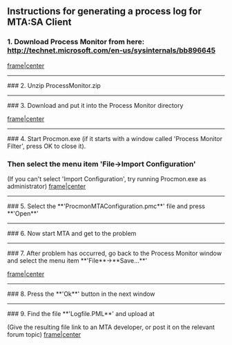 Instructions for generating a process log for MTA:SA Client
-----------------------------------------------------------

### 1. Download Process Monitor from here: <http://technet.microsoft.com/en-us/sysinternals/bb896645>

[frame|center](/File:Client_pm_1.jpg.md "wikilink")

<hr/>
### 2. Unzip ProcessMonitor.zip

<hr/>
### 3. Download <http://nightly.mtasa.com/files/ProcmonMTAConfiguration.pmc> and put it into the Process Monitor directory

[frame|center](/File:Client_pm_2.jpg.md "wikilink")

<hr/>
### 4. Start Procmon.exe (if it starts with a window called 'Process Monitor Filter', press OK to close it).

### Then select the menu item **'File**-&gt;**Import Configuration**'

(If you can't select 'Import Configuration', try running Procmon.exe as administrator) [frame|center](/File:Client_pm_3.jpg.md "wikilink")

<hr/>
### 5. Select the **'ProcmonMTAConfiguration.pmc**' file and press **'Open**'

<hr/>
### 6. Now start MTA and get to the problem

<hr/>
### 7. After problem has occurred, go back to the Process Monitor window and select the menu item **'File**-&gt;**Save...**'

[frame|center](/File:Client_pm_4.jpg.md "wikilink")

<hr/>
### 8. Press the **'Ok**' button in the next window

<hr/>
### 9. Find the file **'Logfile.PML**' and upload at <http://upload.mtasa.com/>

(Give the resulting file link to an MTA developer, or post it on the relevant forum topic) [frame|center](/File:Client_pm_5.jpg.md "wikilink")
